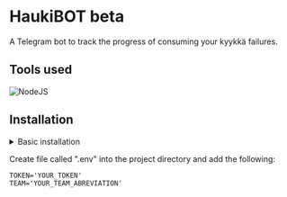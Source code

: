 # HaukiBOT beta

A Telegram bot to track the progress of consuming your kyykkä failures.

## Tools used

![NodeJS](https://img.shields.io/badge/Node.js-43853D?style=for-the-badge&logo=node.js&logoColor=white)

## Installation

<details>
  <summary>Basic installation</summary>
  <br/>
  Basic pre-install and how to run the bot. 
  
  1. Make sure you have node and npm (or similar) installed.
 
  2. Navigate (in terminal) to the project root and run
  ```
  npm install
  ```
  3. Create the .env file as instructed below
  
  4. To run, in project root
  ```
  node index
  ```
  
</details>

  
Create file called ".env" into the project directory and add the following:

```
TOKEN='YOUR_TOKEN'
TEAM='YOUR_TEAM_ABREVIATION'
```

